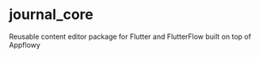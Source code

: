 # journal_core
Reusable content editor package for Flutter and FlutterFlow built on top of Appflowy
